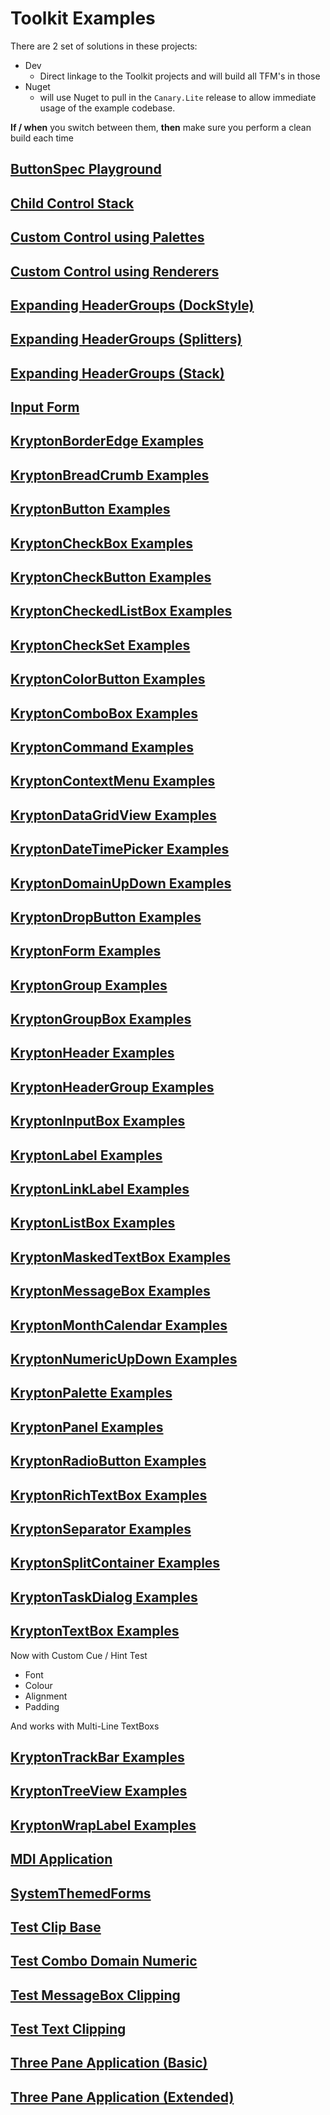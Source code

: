 # Toolkit Examples
There are 2 set of solutions in these projects:
- Dev
  - Direct linkage to the Toolkit projects and will build all TFM's in those
- Nuget
  - will use Nuget to pull in the `Canary.Lite` release to allow immediate usage of the example codebase.

**If / when** you switch between them, **then** make sure you perform a clean build each time  

## [ButtonSpec Playground](ButtonSpec%20Playground/example.png)
## [Child Control Stack](Child%20Control%20Stack/example.png)
## [Custom Control using Palettes](Custom%20Control%20using%20Palettes/example.png)
## [Custom Control using Renderers](Custom%20Control%20using%20Renderers/example.png)
## [Expanding HeaderGroups (DockStyle)](Expanding%20HeaderGroups%20(DockStyle)/example.png)
## [Expanding HeaderGroups (Splitters)](Expanding%20HeaderGroups%20(Splitters)/example.png)
## [Expanding HeaderGroups (Stack)](Expanding%20HeaderGroups%20(Stack)/example.png)
## [Input Form](Input%20Form/example.png)
## [KryptonBorderEdge Examples](KryptonBorderEdge%20Examples/example.png)
## [KryptonBreadCrumb Examples](KryptonBreadCrumb%20Examples/example.png)
## [KryptonButton Examples](KryptonButton%20Examples/example.png)
## [KryptonCheckBox Examples](KryptonCheckBox%20Examples/example.png)
## [KryptonCheckButton Examples](KryptonCheckButton%20Examples/example.png)
## [KryptonCheckedListBox Examples](KryptonCheckedListBox%20Examples/example.png)
## [KryptonCheckSet Examples](KryptonCheckSet%20Examples/example.png)
## [KryptonColorButton Examples](KryptonColorButton%20Examples/example.png)
## [KryptonComboBox Examples](KryptonComboBox%20Examples/example.png)
## [KryptonCommand Examples](KryptonCommand%20Examples/example.png)
## [KryptonContextMenu Examples](KryptonContextMenu%20Examples/example.png)
## [KryptonDataGridView Examples](KryptonDataGridView%20Examples/example.png)
## [KryptonDateTimePicker Examples](KryptonDateTimePicker%20Examples/example.png)
## [KryptonDomainUpDown Examples](KryptonDomainUpDown%20Examples/example.png)
## [KryptonDropButton Examples](KryptonDropButton%20Examples/example.png)
## [KryptonForm Examples](KryptonForm%20Examples/example.png)
## [KryptonGroup Examples](KryptonGroup%20Examples/example.png)
## [KryptonGroupBox Examples](KryptonGroupBox%20Examples/example.png)
## [KryptonHeader Examples](KryptonHeader%20Examples/example.png)
## [KryptonHeaderGroup Examples](KryptonHeaderGroup%20Examples/example.png)
## [KryptonInputBox Examples](KryptonInputBox%20Examples/example.png)
## [KryptonLabel Examples](KryptonInputBox%20Examples/example.png)
## [KryptonLinkLabel Examples](KryptonLinkLabel%20Examples/example.png)
## [KryptonListBox Examples](KryptonListBox%20Examples/example.png)
## [KryptonMaskedTextBox Examples](KryptonMaskedTextBox%20Examples/example.png)
## [KryptonMessageBox Examples](KryptonMessageBox%20Examples/example.png)
## [KryptonMonthCalendar Examples](KryptonMonthCalendar%20Examples/example.png)
## [KryptonNumericUpDown Examples](KryptonNumericUpDown%20Examples/example.png)
## [KryptonPalette Examples](KryptonPalette%20Examples/example.png)
## [KryptonPanel Examples](KryptonPanel%20Examples/example.png)
## [KryptonRadioButton Examples](KryptonRadioButton%20Examples/example.png)
## [KryptonRichTextBox Examples](KryptonRichTextBox%20Examples/example.png)
## [KryptonSeparator Examples](KryptonSeparator%20Examples/example.png)
## [KryptonSplitContainer Examples](KryptonSplitContainer%20Examples/example.png)
## [KryptonTaskDialog Examples](KryptonTaskDialog%20Examples/example.png)
## [KryptonTextBox Examples](KryptonTextBox%20Examples/example.png)
Now with Custom Cue / Hint Test
- Font
- Colour
- Alignment
- Padding  

And works with Multi-Line TextBoxs

## [KryptonTrackBar Examples](KryptonTrackBar%20Examples/example.png)
## [KryptonTreeView Examples](KryptonTreeView%20Examples/example.png)
## [KryptonWrapLabel Examples](KryptonWrapLabel%20Examples/example.png)
## [MDI Application](MDI%20Application/example.png)
## [SystemThemedForms](SystemThemedForms/example.png)
## [Test Clip Base](Test%20Clip%20Base/example.png)
## [Test Combo Domain Numeric](Test%20Combo%20Domain%20Numeric/example.png)
## [Test MessageBox Clipping](Test%20MessageBox%20Clipping/example.png)
## [Test Text Clipping](Test%20Text%20Clipping/example.png)
## [Three Pane Application (Basic)](Three%20Pane%20Application%20(Basic)/example.png)
## [Three Pane Application (Extended)](Three%20Pane%20Application%20(Extended)/example.png)


